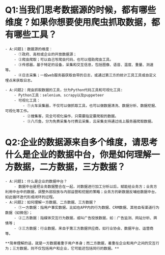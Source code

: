 # Q1:当我们思考数据源的时候，都有哪些维度？如果你想要使用爬虫抓取数据，都有哪些工具？

    - A:问题1：数据源的维度：
        - ①政府、高校或企业的开放数据源；
        - ②爬虫爬取；可以自己写爬虫代码，也可以借助爬虫工具。
        - ③传感器，基于特定的设备，采集和交互信息，包括图像、语音、温度、重量、测速等。
        - ④日志采集；一般web服务器获取自带的日志，或通过第三方的统计工具工具或自定义埋点来获取日志。

    - A:问题2：爬虫抓取数据的工具，分为Python代码工具和可视化工具:
        - Python工具：selenium、scrapy以及puppeteer
        - 可视化工具：
            - ①火车采集器，不仅可以做抓取工具，也可以做数据清洗、数据分析、数据挖掘、可视化等工作。
            - ②搜集客，完全可视化操作，只需要指定要爬取的数据。
            - ③八爪鱼，分为免费采集与付费云采集，云采集支持通过线上服务器爬取数据。

# Q2:企业的数据源来自多个维度，请思考什么是企业的数据中台，你是如何理解一方数据，二方数据，三方数据？

    - A:问题1：什么是企业的数据中台？
        - 数据中台是把业务数据整合在一起，对数据进行加工分析以后，赋能给业务方；业务方利用中台中的数据，调整外部投放与内部运营和挖掘的策略；业务方的新数据反哺给数据中台，如此循环迭代形成闭环的过程。
    - A:问题2：如何理解一方数据、二方数据、三方数据？
        - ①一方数据：指用户事实数据，比如在APP内的行为数据、CRM数据、其他自有渠道行为数据（如微信）；
        - ②二方数据：指媒体交互行为数据，或叫广告投放数据，如：广告监测、网站分析、舆情等；
        - ③三方数据：行业数据，来自于第三方数据供应商，如行业协会、数据平台、运营商等。    
        
    **简单理解的话，就是一方数据着重于用户本身；而二方数据，着重在企业和用户之间的交互行为；三方数据，则不仅包括用户和企业，它可能还包括同行的数据。**


